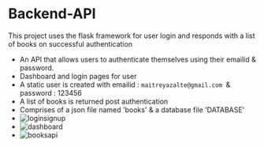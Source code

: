 # Backend-API
This project uses the flask framework for user login and responds with a list of books on successful authentication

- An API that allows users to authenticate themselves using their emailid & password.
- Dashboard and login pages for user
- A static user is created with emailid : `maitreyazalte@gmail.com `& password : 123456
- A list of books is returned post authentication
- Comprises of a json file named 'books' & a database file 'DATABASE'
- ![loginsignup](https://github.com/maitreyaz/Backend-API/assets/83835081/ef5e131f-d321-4484-aa60-385f5da6622c)
- ![dashboard](https://github.com/maitreyaz/Backend-API/assets/83835081/400fa492-918f-4ffd-aa30-2c4e509ad04b)
- ![booksapi](https://github.com/maitreyaz/Backend-API/assets/83835081/ca44cc0e-e648-43f5-a594-22838ceabacc)
